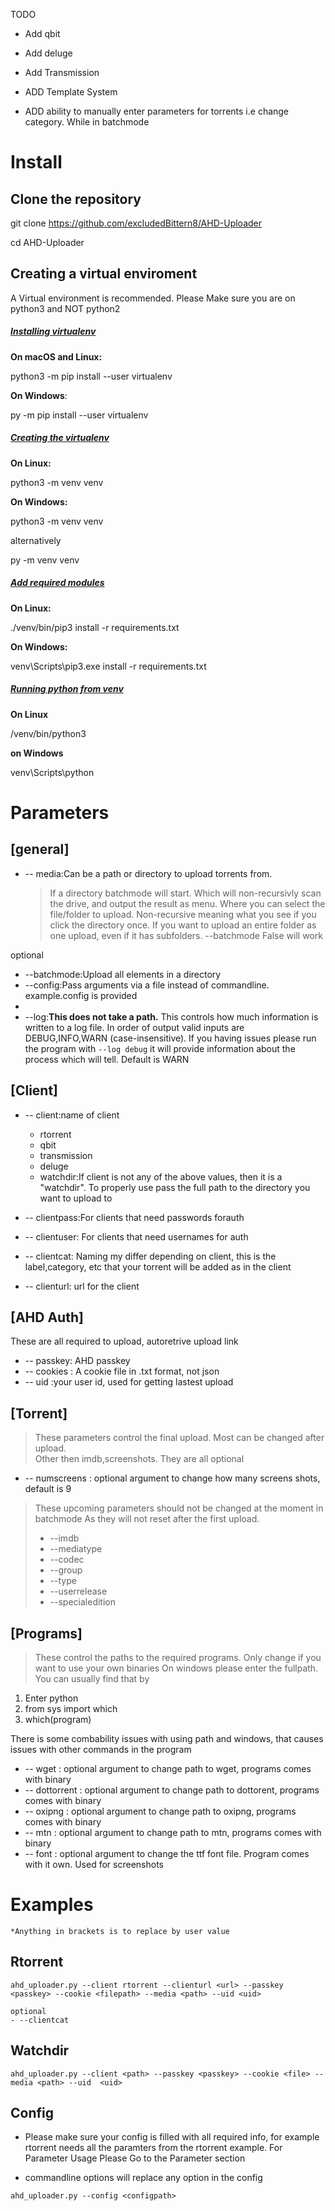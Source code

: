 TODO

* Add qbit

* Add deluge

* Add Transmission

* ADD Template System

* ADD ability to manually enter parameters for torrents i.e change category. While in batchmode




# Install
## Clone the repository
git clone https://github.com/excludedBittern8/AHD-Uploader

cd AHD-Uploader

## Creating a virtual enviroment
A Virtual environment is recommended. Please Make sure you are on python3 and NOT python2

 #####  <ins>Installing virtualenv<ins>
**On macOS and Linux:**

python3 -m pip install --user virtualenv

**On Windows**:

py -m pip install --user virtualenv

##### <ins>Creating the virtualenv<ins>
**On Linux:**

python3 -m venv venv

**On Windows:**

python3 -m venv venv

alternatively

py -m venv venv
##### <ins>Add required modules<ins>
**On Linux:**

./venv/bin/pip3 install -r requirements.txt

**On Windows:**


venv\Scripts\pip3.exe install -r requirements.txt

##### <ins>Running python from venv<ins>
**On Linux**

/venv/bin/python3

**on Windows**


venv\Scripts\python


# Parameters


## [general]
    
- -- media:Can be a path or directory to upload torrents from. 
    
  >   If a directory batchmode will start. Which will non-recursivly scan the drive, and output the result as menu. Where you can select the file/folder to upload. Non-recursive meaning what you see if you click the directory once. If you want to upload an entire folder as one upload, even if it has subfolders. --batchmode False will work

optional
    

- --batchmode:Upload all elements in a directory
- --config:Pass arguments via a file instead of commandline. example.config is provided
- 
- --log:**This does not take a path.**  This controls how much information is written to a log file.  In order of output valid inputs are DEBUG,INFO,WARN (case-insensitive). If you having issues please run the program with 
`--log debug` it will provide information about the process which will tell. Default is WARN

## [Client]

- -- client:name of client
    - rtorrent
    - qbit
    - transmission
    - deluge
    - watchdir:If  client is not any of the above values, then it is a "watchdir". To properly use pass the full path to the directory you want to upload to

- -- clientpass:For clients that need passwords forauth
- -- clientuser: For clients that need usernames for auth
- -- clientcat: Naming my differ depending on client, this is the label,category,   etc   that your torrent will be added as in the client
- -- clienturl: url for the client 


## [AHD Auth]
 These are all required to upload, autoretrive upload link  

- -- passkey: AHD passkey
- -- cookies : A cookie file in .txt format, not json
- -- uid :your user id, used for getting lastest upload

## [Torrent]
    
> These parameters control the final upload. Most can be changed after upload. \
Other then imdb,screenshots. They are all optional
    
- -- numscreens : optional argument to change how many screens shots, default is 9

 
> These upcoming parameters should not be changed at the moment in batchmode
> As they will not reset after the first upload. 
>     
> - --imdb
> - --mediatype
> - --codec
> - --group
> - --type
> - --userrelease
> - --specialedition




 ## [Programs]  
> These control the paths to the required programs. Only change if you want to use your own binaries
On windows please enter the fullpath. You can usually find that by 
1. Enter python 
2. from sys import which
3. which(program)

There is some combability issues with using path and windows, that causes issues with other commands in the program
    
- -- wget : optional argument to change path to wget, programs comes with binary
- -- dottorrent : optional argument to change path to dottorent, programs comes with binary
- -- oxipng : optional argument to change path to oxipng, programs comes with binary
- -- mtn : optional argument to change path to mtn, programs comes with binary
- -- font : optional argument to change the ttf font file. Program comes with it own. Used for screenshots

# Examples
    *Anything in brackets is to replace by user value
## Rtorrent
`ahd_uploader.py --client rtorrent --clienturl <url> --passkey <passkey> --cookie <filepath> --media <path> --uid <uid>`
    
    optional
    - --clientcat

## Watchdir
`ahd_uploader.py --client <path> --passkey <passkey> --cookie <file> --media <path> --uid  <uid>`
## Config
* Please make sure your config is filled with all required info, for example rtorrent needs all the paramters from the rtorrent example. For Parameter Usage Please Go to the Parameter section

* commandline options will replace any option in the config

`ahd_uploader.py --config <configpath>`


